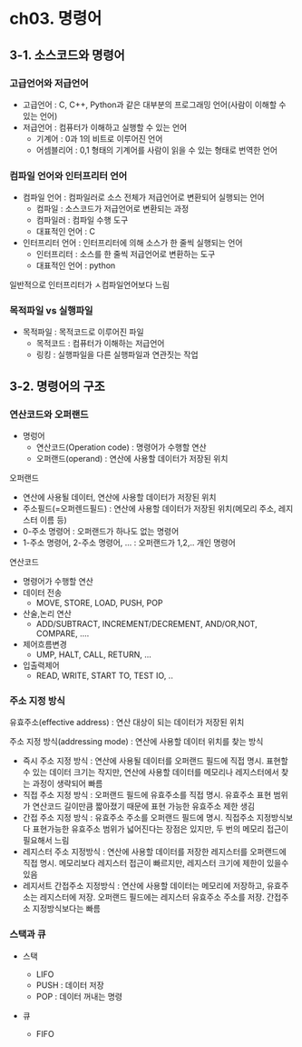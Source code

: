 # ch03. 명령어
## 3-1. 소스코드와 명령어
### 고급언어와 저급언어
- 고급언어 : C, C++, Python과 같은 대부분의 프로그래밍 언어(사람이 이해할 수 있는 언어)
- 저급언어 : 컴퓨터가 이해하고 실행할 수 있는 언어
    - 기계어 : 0과 1의 비트로 이루어진 언어
    - 어셈블리어 : 0,1 형태의 기계어를 사람이 읽을 수 있는 형태로 번역한 언어

### 컴파일 언어와 인터프리터 언어
- 컴파일 언어 : 컴파일러로 소스 전체가 저급언어로 변환되어 실행되는 언어
    - 컴파일 : 소스코드가 저급언어로 변환되는 과정
    - 컴파일러 : 컴파일 수행 도구
    - 대표적인 언어 : C
- 인터프리터 언어 : 인터프리터에 의해 소스가 한 줄씩 실행되는 언어
    - 인터프리터 : 소스를 한 줄씩 저급언어로 변환하는 도구
    - 대표적인 언어 : python

일반적으로 인터프리터가 ㅅ컴파일언어보다 느림

### 목적파일 vs 실행파일
- 목적파일 : 목적코드로 이루어진 파일
    - 목적코드 : 컴퓨터가 이해하는 저급언어
    - 링킹 : 실행파일을 다른 실행파일과 연관짓는 작업

## 3-2. 명령어의 구조
### 연산코드와 오퍼랜드
- 명렁어
    - 연산코드(Operation code) : 명령어가 수행할 연산
    - 오퍼랜드(operand) : 연산에 사용할 데이터가 저장된 위치

오퍼랜드
- 연산에 사용될 데이터, 연산에 사용할 데이터가 저장된 위치
- 주소필드(=오퍼렌드필드) : 연산에 사용할 데이터가 저장된 위치(메모리 주소, 레지스터 이름 등)
- 0-주소 명령어 : 오퍼랜드가 하나도 없는 명령어
- 1-주소 명령어, 2-주소 명령어, ... : 오퍼랜드가 1,2,.. 개인 명령어

연산코드
- 명령어가 수행할 연산
- 데이터 전송
    - MOVE, STORE, LOAD, PUSH, POP
- 산술,논리 연산
    - ADD/SUBTRACT, INCREMENT/DECREMENT, AND/OR,NOT, COMPARE, ....
- 제어흐름변경
    - UMP, HALT, CALL, RETURN, ...
- 입출력제어
    - READ, WRITE, START TO, TEST IO, ..

### 주소 지정 방식
유효주소(effective address) : 연산 대상이 되는 데이터가 저장된 위치

주소 지정 방식(addressing mode) : 연산에 사용할 데이터 위치를 찾는 방식
- 즉시 주소 지정 방식 : 연산에 사용될 데이터를 오퍼랜드 필드에 직접 명시. 표현할 수 있는 데이터 크기는 작지만, 연산에 사용할 데이터를 메모리나 레지스터에서 찾는 과정이 생략되어 빠름
- 직접 주소 지정 방식 : 오퍼랜드 필드에 유효주소를 직접 명시. 유효주소 표현 범위가 연산코드 길이만큼 짧아졌기 때문에 표현 가능한 유효주소 제한 생김
- 간접 주소 지정 방식 : 유효주소 주소를 오퍼랜드 필드에 명시. 직접주소 지정방식보다 표현가능한 유효주소 범위가 넓어진다는 장점은 있지만, 두 번의 메모리 접근이 필요해서 느림
- 레지스터 주소 지정방식 : 연산에 사용할 데이터를 저장한 레지스터를 오퍼랜드에 직접 명시. 메모리보다 레지스터 접근이 빠르지만, 레지스터 크기에 제한이 있을수 있음
- 레지서트 간접주소 지정방식 : 연산에 사용할 데이터는 메모리에 저장하고, 유효주소는 레지스터에 저장. 오퍼랜드 필드에는 레지스터 유효주소 주소를 저장. 간접주소 지정방식보다는 빠름


### 스택과 큐
- 스택
    - LIFO
    - PUSH : 데이터 저장
    - POP : 데이터 꺼내는 명령

- 큐
    - FIFO
